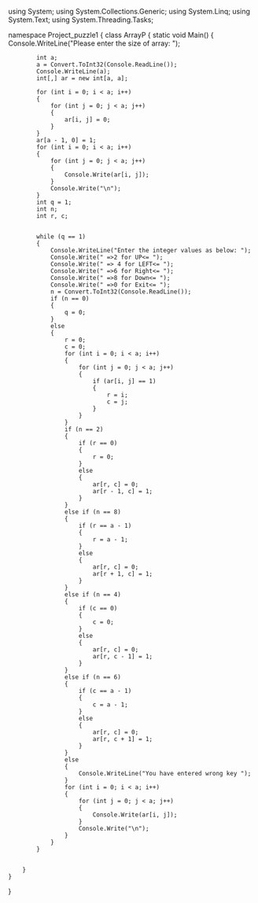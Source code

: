 using System;
using System.Collections.Generic;
using System.Linq;
using System.Text;
using System.Threading.Tasks;

namespace Project_puzzle1
{
    class ArrayP
    {
        static void Main()
        {
            Console.WriteLine("Please enter the size of array: ");

            int a;
            a = Convert.ToInt32(Console.ReadLine());
            Console.WriteLine(a);
            int[,] ar = new int[a, a];

            for (int i = 0; i < a; i++)
            {
                for (int j = 0; j < a; j++)
                {
                    ar[i, j] = 0;
                }
            }
            ar[a - 1, 0] = 1;
            for (int i = 0; i < a; i++)
            {
                for (int j = 0; j < a; j++)
                {
                    Console.Write(ar[i, j]);
                }
                Console.Write("\n");
            }
            int q = 1;
            int n;
            int r, c;


            while (q == 1)
            {
                Console.WriteLine("Enter the integer values as below: ");
                Console.Write(" =>2 for UP<= ");
                Console.Write(" => 4 for LEFT<= ");
                Console.Write(" =>6 for Right<= ");
                Console.Write(" =>8 for Down<= ");
                Console.Write(" =>0 for Exit<= ");
                n = Convert.ToInt32(Console.ReadLine());
                if (n == 0)
                {
                    q = 0;
                }
                else
                {
                    r = 0;
                    c = 0;
                    for (int i = 0; i < a; i++)
                    {
                        for (int j = 0; j < a; j++)
                        {
                            if (ar[i, j] == 1)
                            {
                                r = i;
                                c = j;
                            }
                        }
                    }
                    if (n == 2)
                    {
                        if (r == 0)
                        {
                            r = 0;
                        }
                        else
                        {
                            ar[r, c] = 0;
                            ar[r - 1, c] = 1;
                        }
                    }
                    else if (n == 8)
                    {
                        if (r == a - 1)
                        {
                            r = a - 1;
                        }
                        else
                        {
                            ar[r, c] = 0;
                            ar[r + 1, c] = 1;
                        }
                    }
                    else if (n == 4)
                    {
                        if (c == 0)
                        {
                            c = 0;
                        }
                        else
                        {
                            ar[r, c] = 0;
                            ar[r, c - 1] = 1;
                        }
                    }
                    else if (n == 6)
                    {
                        if (c == a - 1)
                        {
                            c = a - 1;
                        }
                        else
                        {
                            ar[r, c] = 0;
                            ar[r, c + 1] = 1;
                        }
                    }
                    else
                    {
                        Console.WriteLine("You have entered wrong key ");
                    }
                    for (int i = 0; i < a; i++)
                    {
                        for (int j = 0; j < a; j++)
                        {
                            Console.Write(ar[i, j]);
                        }
                        Console.Write("\n");
                    }
                }
            }


        }
    }
}
